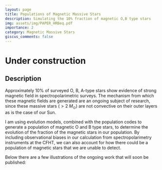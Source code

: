 ```yaml
---
layout: page
title: Populations of Magnetic Massive Stars
description: Simulating the 10% fraction of magnetic O,B type stars
img: assets/img/PAPER_HRBeq.pdf
importance: 2
category: Magnetic Massive Stars
giscus_comments: false
---
```

# Under construction

## Description

Approximately 10% of surveyed O, B, A-type stars show evidence of strong magnetic field in spectropolarimetric surveys. The mechanism from which these magnetic fields are generated are an ongoing subject of research, since these massive stars ($>2~M_\odot$) are not convective on their outer layers as is the case of our Sun. 

I am using evolution models, combined with the population codes to generate a population of magnetic O and B type stars, to determine the evolution of the fraction of the magnetic stars in our population. By including observational biases in our calculation from spectropolarimetry instruments at the CFHT, we can also account for how there could be a population of magnetic stars that we are unable to detect.

Below there are a few illustrations of the ongoing work that will soon be published:

